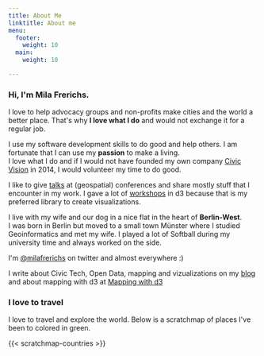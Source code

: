 ```yaml
---
title: About Me
linktitle: About me
menu:
  footer:
    weight: 10
  main:
    weight: 10

---
```

### Hi, I'm __Mila Frerichs.__

I love to help advocacy groups and non-profits make cities and the world a better place. That's why __I love what I do__ and would not exchange it for a regular job.

I use my software development skills to do good and help others. I am fortunate that I can use my __passion__ to make a living.  
I love what I do and if I would not have founded my own company [Civic Vision](https://civicvision.de) in 2014, I would volunteer my time to do good.

I like to give [talks](/talks-workshops) at (geospatial) conferences and share mostly stuff that I encounter in my work. I gave a lot of [workshops](/talks-workshops) in d3 because that is my preferred library to create visualizations.

I live with my wife and our dog in a nice flat in the heart of __Berlin-West__.   
I was born in Berlin but moved to a small town Münster where I studied Geoinformatics and met my wife. I played a lot of Softball during my university time and always worked on the side.

I'm [@milafrerichs](https://twitter.com/milafrerichs) on twitter and almost everywhere :) 

I write about Civic Tech, Open Data, mapping and vizualizations on my [blog](/articles) and about mapping with d3 at [Mapping with d3](https://mappingwithd3.com)

### I love to travel

I love to travel and explore the world. Below is a scratchmap of places I've been to colored in green.

{{< scratchmap-countries >}}
